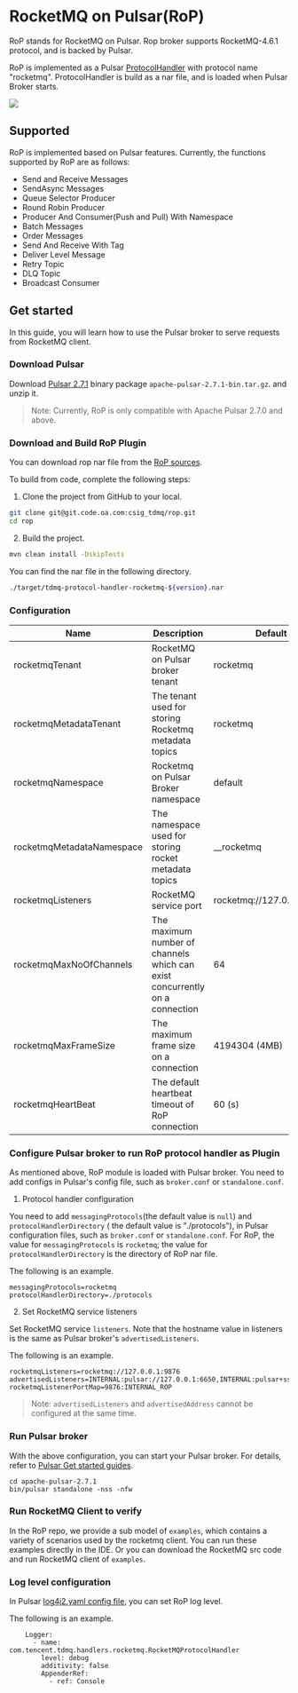 # RocketMQ on Pulsar(RoP)

RoP stands for RocketMQ on Pulsar. Rop broker supports RocketMQ-4.6.1 protocol, and is backed by
Pulsar.

RoP is implemented as a
Pulsar [ProtocolHandler](https://github.com/apache/pulsar/blob/master/pulsar-broker/src/main/java/org/apache/pulsar/broker/protocol/ProtocolHandler.java)
with protocol name "rocketmq". ProtocolHandler is build as a nar file, and is loaded when Pulsar
Broker starts.

![](docs/rop-architecture.png)

## Supported

RoP is implemented based on Pulsar features. Currently, the functions supported by RoP are as follows:

- Send and Receive Messages
- SendAsync Messages
- Queue Selector Producer
- Round Robin Producer  
- Producer And Consumer(Push and Pull) With Namespace  
- Batch Messages
- Order Messages
- Send And Receive With Tag
- Deliver Level Message
- Retry Topic
- DLQ Topic
- Broadcast Consumer

## Get started

In this guide, you will learn how to use the Pulsar broker to serve requests from RocketMQ client.

### Download Pulsar

Download [Pulsar 2.7.1](https://github.com/streamnative/pulsar/releases/download/v2.7.1/apache-pulsar-2.7.1-bin.tar.gz)
binary package `apache-pulsar-2.7.1-bin.tar.gz`. and unzip it.

> Note: Currently, RoP is only compatible with Apache Pulsar 2.7.0 and above.

### Download and Build RoP Plugin

You can download rop nar file from the [RoP sources](https://git.code.oa.com/csig_tdmq/rop).

To build from code, complete the following steps:

1. Clone the project from GitHub to your local.

```bash
git clone git@git.code.oa.com:csig_tdmq/rop.git
cd rop
```

2. Build the project.

```bash
mvn clean install -DskipTests
```

You can find the nar file in the following directory.

```bash
./target/tdmq-protocol-handler-rocketmq-${version}.nar
```

### Configuration

|Name|Description|Default|
|---|---|---|
rocketmqTenant|RocketMQ on Pulsar broker tenant|rocketmq
rocketmqMetadataTenant|The tenant used for storing Rocketmq metadata topics|rocketmq
rocketmqNamespace|Rocketmq on Pulsar Broker namespace|default
rocketmqMetadataNamespace|The namespace used for storing rocket metadata topics|__rocketmq
rocketmqListeners|RocketMQ service port|rocketmq://127.0.0.1:9876
rocketmqMaxNoOfChannels|The maximum number of channels which can exist concurrently on a connection|64
rocketmqMaxFrameSize|The maximum frame size on a connection|4194304 (4MB)
rocketmqHeartBeat|The default heartbeat timeout of RoP connection|60 (s)

### Configure Pulsar broker to run RoP protocol handler as Plugin

As mentioned above, RoP module is loaded with Pulsar broker. You need to add configs in Pulsar's
config file, such as `broker.conf` or `standalone.conf`.

1. Protocol handler configuration

You need to add `messagingProtocols`(the default value is `null`) and  `protocolHandlerDirectory` (
the default value is "./protocols"), in Pulsar configuration files, such as `broker.conf`
or `standalone.conf`. For RoP, the value for `messagingProtocols` is `rocketmq`; the value
for `protocolHandlerDirectory` is the directory of RoP nar file.

The following is an example.

```access transformers
messagingProtocols=rocketmq
protocolHandlerDirectory=./protocols
```

2. Set RocketMQ service listeners

Set RocketMQ service `listeners`. Note that the hostname value in listeners is the same as Pulsar
broker's `advertisedListeners`.

The following is an example.

```
rocketmqListeners=rocketmq://127.0.0.1:9876
advertisedListeners=INTERNAL:pulsar://127.0.0.1:6650,INTERNAL:pulsar+ssl://127.0.0.1:6651,INTERNAL_ROP:pulsar://127.0.0.1:9876,INTERNAL_ROP:pulsar+ssl://127.0.0.1:9896
rocketmqListenerPortMap=9876:INTERNAL_ROP
```

> Note: `advertisedListeners` and `advertisedAddress` cannot be configured at the same time.

### Run Pulsar broker

With the above configuration, you can start your Pulsar broker. For details, refer
to [Pulsar Get started guides](http://pulsar.apache.org/docs/en/standalone/).

```access transformers
cd apache-pulsar-2.7.1
bin/pulsar standalone -nss -nfw
```

### Run RocketMQ Client to verify

In the RoP repo, we provide a sub model of `examples`, which contains a variety of scenarios used by the rocketmq client. You can run these examples directly in the IDE. Or you can download the RocketMQ src code and run RocketMQ client of `examples`.

### Log level configuration

In Pulsar [log4j2.yaml config file](https://github.com/apache/pulsar/blob/master/conf/log4j2.yaml),
you can set RoP log level.

The following is an example.

```
    Logger:
      - name: com.tencent.tdmq.handlers.rocketmq.RocketMQProtocolHandler
        level: debug
        additivity: false
        AppenderRef:
          - ref: Console
```

